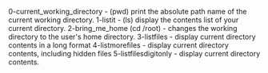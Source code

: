 0-current_working_directory - (pwd) print the absolute path name of the current working directory.
1-listit - (ls) display the contents list of your current directory.
2-bring_me_home (cd /root) - changes the working directory to the user's home directory.
3-listfiles - display current directory contents in a long format
4-listmorefiles - display current directory contents, including hidden files
5-listfilesdigitonly - display current directory contents.

